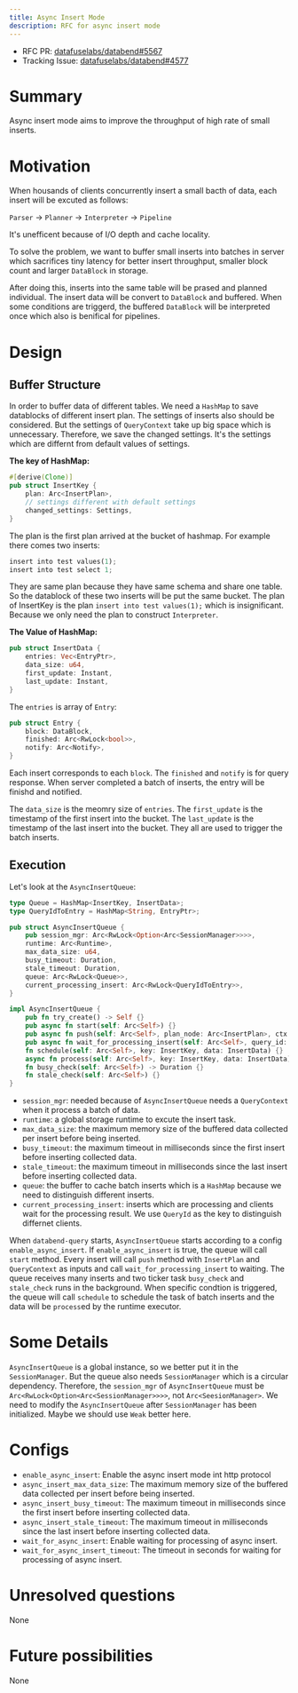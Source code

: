 ```yaml
---
title: Async Insert Mode
description: RFC for async insert mode
---
```


- RFC PR: [datafuselabs/databend#5567](https://github.com/datafuselabs/databend/pull/5567)
- Tracking Issue: [datafuselabs/databend#4577](https://github.com/datafuselabs/databend/issues/4577)

# Summary

Async insert mode aims to improve the throughput of high rate of small inserts.

# Motivation

When housands of clients concurrently insert a small bacth of data, each insert will be excuted as follows:

`Parser` -> `Planner` -> `Interpreter` -> `Pipeline`

It's unefficent because of I/O depth and cache locality.

To solve the problem, we want to buffer small inserts into batches in server which sacrifices tiny latency for better insert throughput, smaller block count and larger `DataBlock` in storage.

After doing this, inserts into the same table will be prased and planned individual. The insert data will be convert to `DataBlock` and buffered. When some conditions are triggerd, the buffered `DataBlock` will be interpreted once which also is benifical for pipelines.

# Design

## Buffer Structure
In order to buffer data of different tables. We need a `HashMap` to save datablocks of different insert plan. The settings of inserts also should be considered. But the settings of `QueryContext` take up big space which is unnecessary. Therefore, we save the changed settings. It's the settings which are differnt from default values of settings.

**The key of HashMap:**

```rust
#[derive(Clone)]
pub struct InsertKey {
    plan: Arc<InsertPlan>,
    // settings different with default settings
    changed_settings: Settings,
}
```

The plan is the first plan arrived at the bucket of hashmap. For example there comes two inserts:

```rust
insert into test values(1);
insert into test select 1;
```

They are same plan because they have same schema and share one table. So the datablock of these two inserts will be put the same bucket. The plan of InsertKey is the plan `insert into test values(1);` which is insignificant. Because we only need the plan to construct `Interpreter`.

**The Value of HashMap:**

```rust
pub struct InsertData {
    entries: Vec<EntryPtr>,
    data_size: u64,
    first_update: Instant,
    last_update: Instant,
}
```

The `entries` is array of `Entry`:

```rust
pub struct Entry {
    block: DataBlock,
    finished: Arc<RwLock<bool>>,
    notify: Arc<Notify>,
}
```

Each insert corresponds to each `block`. The `finished` and `notify` is for query response. When server completed a batch of inserts, the entry will be finishd and notified.

The `data_size` is the meomry size of `entries`. The `first_update` is the timestamp of the first insert into the bucket. The `last_update` is the timestamp of the last insert into the bucket. They all are used to trigger the batch inserts.

## Execution

Let's look at the `AsyncInsertQueue`:

```rust
type Queue = HashMap<InsertKey, InsertData>;
type QueryIdToEntry = HashMap<String, EntryPtr>;

pub struct AsyncInsertQueue {
    pub session_mgr: Arc<RwLock<Option<Arc<SessionManager>>>>,
    runtime: Arc<Runtime>,
    max_data_size: u64,
    busy_timeout: Duration,
    stale_timeout: Duration,
    queue: Arc<RwLock<Queue>>,
    current_processing_insert: Arc<RwLock<QueryIdToEntry>>,
}

impl AsyncInsertQueue {
    pub fn try_create() -> Self {}
    pub async fn start(self: Arc<Self>) {}
    pub async fn push(self: Arc<Self>, plan_node: Arc<InsertPlan>, ctx: Arc<QueryContext>) -> Result<()> {}
    pub async fn wait_for_processing_insert(self: Arc<Self>, query_id: String, time_out: Duration,) -> Result<()> {}
    fn schedule(self: Arc<Self>, key: InsertKey, data: InsertData) {}
    async fn process(self: Arc<Self>, key: InsertKey, data: InsertData) {}
    fn busy_check(self: Arc<Self>) -> Duration {}
    fn stale_check(self: Arc<Self>) {}
}
```

- `session_mgr`: needed because of `AsyncInsertQueue` needs a `QueryContext` when it process a batch of data.
- `runtime`: a global storage runtime to excute the insert task.
- `max_data_size`: the maximum memory size of the buffered data collected per insert before being inserted.
- `busy_timeout`: the maximum timeout in milliseconds since the first insert before inserting collected data.
- `stale_timeout`: the maximum timeout in milliseconds since the last insert before inserting collected data.
- `queue`: the buffer to cache batch inserts which is a `HashMap` because we need to distinguish different inserts.
- `current_processing_insert`: inserts which are processing and clients wait for the processing result. We use `QueryId` as the key to distinguish differnet clients.

When `databend-query` starts, `AsyncInsertQueue` starts according to a config `enable_async_insert`. If `enable_async_insert` is true, the queue will call `start` method. Every insert will call `push` method with `InsertPlan` and `QueryContext` as inputs and call `wait_for_processing_insert` to waiting. The queue receives many inserts and two ticker task `busy_check` and `stale_check` runs in the background. When specific condtion is triggered, the queue will call `schedule` to schedule the task of batch inserts and the data will be `process`ed by the runtime executor.

# Some Details

`AsyncInsertQueue` is a global instance, so we better put it in the `SessionManager`. But the queue also needs `SessionManager` which is a circular dependency. Therefore, the `session_mgr` of `AsyncInsertQueue` must be `Arc<RwLock<Option<Arc<SessionManager>>>>`, not `Arc<SeesionManager>`. We need to modify the `AsyncInsertQueue` after `SessionManager` has been initialized. Maybe we should use `Weak` better here.

# Configs

- `enable_async_insert`: Enable the async insert mode int http protocol
- `async_insert_max_data_size`: The maximum memory size of the buffered data collected per insert before being inserted.
- `async_insert_busy_timeout`: The maximum timeout in milliseconds since the first insert before inserting collected data.
- `async_insert_stale_timeout`: The maximum timeout in milliseconds since the last insert before inserting collected data.
- `wait_for_async_insert`: Enable waiting for processing of async insert.
- `wait_for_async_insert_timeout`: The timeout in seconds for waiting for processing of async insert.

# Unresolved questions

None

# Future possibilities

None